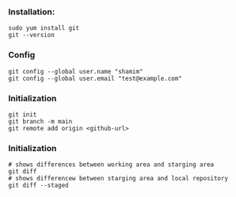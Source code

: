 
### Installation:
```
sudo yum install git
git --version
```

### Config

```
git config --global user.name "shamim"
git config --global user.email "test@example.com"
```


### Initialization
```
git init
git branch -m main
git remote add origin <github-url>
```

### Initialization
```
# shows differences between working area and starging area
git diff
# shows differencew between starging area and local repository
git diff --staged
```
